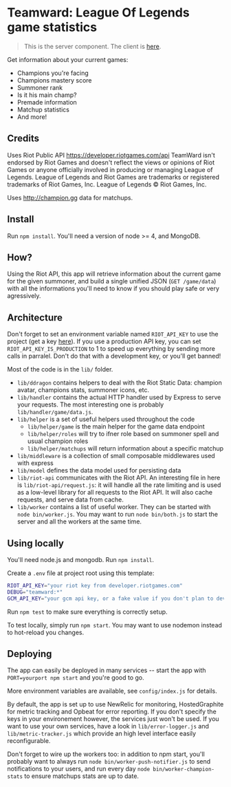 # Teamward: League Of Legends game statistics
> This is the server component. The client is [here](https://github.com/neamar/teamward-client).

Get information about your current games:

* Champions you're facing
* Champions mastery score
* Summoner rank
* Is it his main champ?
* Premade information
* Matchup statistics
* And more!

## Credits
Uses Riot Public API https://developer.riotgames.com/api
TeamWard isn't endorsed by Riot Games and doesn't reflect the views or opinions of Riot Games or anyone officially involved in producing or managing League of Legends. League of Legends and Riot Games are trademarks or registered trademarks of Riot Games, Inc. League of Legends © Riot Games, Inc.

Uses http://champion.gg data for matchups.

## Install
Run `npm install`. You'll need a version of node >= 4, and MongoDB.

## How?
Using the Riot API, this app will retrieve information about the current game for the given summoner, and build a single unified JSON (`GET /game/data`) with all the informations you'll need to know if you should play safe or very agressively. 

## Architecture
Don't forget to set an environment variable named `RIOT_API_KEY` to use the project (get a key [here](https://developer.riotgames.com/docs/api-keys)).
If you use a production API key, you can set `RIOT_API_KEY_IS_PRODUCTION` to 1 to speed up everything by sending more calls in parralel. Don't do that with a development key, or you'll get banned!

Most of the code is in the `lib/` folder.

* `lib/ddragon` contains helpers to deal with the Riot Static Data: champion avatar, champions stats, summoner icons, etc. 
* `lib/handler` contains the actual HTTP handler used by Express to serve your requests. The most interesting one is probably `lib/handler/game/data.js`.
* `lib/helper` is a set of useful helpers used throughout the code
    - `lib/helper/game` is the main helper for the game data endpoint
    - `lib/helper/roles` will try to ifner role based on summoner spell and usual champion roles
    - `lib/helper/matchups` will return information about a specific matchup
* `lib/middleware` is a collection of small composable middlewares used with express
* `lib/model` defines the data model used for persisting data
* `lib/riot-api` communicates with the Riot API. An interesting file in here is `lib/riot-api/request.js`: it will handle all the rate limiting and is used as a low-level library for all requests to the Riot API. It will also cache requests, and serve data from cache. 
* `lib/worker` contains a list of useful worker. They can be started with `node bin/worker.js`. You may want to run `node bin/both.js` to start the server and all the workers at the same time.

## Using locally
You'll need node.js and mongodb.
Run `npm install`.

Create a `.env` file at project root using this template:

```bash
RIOT_API_KEY="your riot key from developer.riotgames.com"
DEBUG="teamward:*"
GCM_API_KEY="your gcm api key, or a fake value if you don't plan to develop on GCM"
```

Run `npm test` to make sure everything is correctly setup.

To test locally, simply run `npm start`. You may want to use nodemon instead to hot-reload you changes.

## Deploying
The app can easily be deployed in many services -- start the app with `PORT=yourport npm start` and you're good to go.

More environment variables are available, see `config/index.js` for details.

By default, the app is set up to use NewRelic for monitoring, HostedGraphite for metric tracking and Opbeat for error reporting. If you don't specify the keys in your environement however, the services just won't be used. If you want to use your own services, have a look in `lib/error-logger.js` and `lib/metric-tracker.js` which provide an high level interface easily reconfigurable.

Don't forget to wire up the workers too: in addition to npm start, you'll probably want to always run `node bin/worker-push-notifier.js` to send notifications to your users, and run every day `node bin/worker-champion-stats` to ensure matchups stats are up to date.
